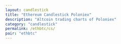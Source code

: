 ```yaml
---
layout: candlestick
title: "Ethereum Candlestick Poloniex"
description: "Altcoin trading charts of Poloniex"
category: "candlestick"
permalink: /ethbtc/cs/
pair: "ethbtc"
---
```

